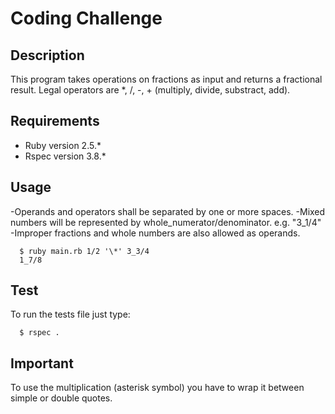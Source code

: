 # Coding Challenge 

## Description

This program takes operations on fractions as input and returns a fractional result. Legal operators are \*, /, -, + (multiply, divide, substract, add). 

## Requirements

- Ruby version 2.5.*
- Rspec version 3.8.*

## Usage

-Operands and operators shall be separated by one or more spaces.
-Mixed numbers will be represented by whole_numerator/denominator. e.g. "3_1/4"
-Improper fractions and whole numbers are also allowed as operands.
```
  $ ruby main.rb 1/2 '\*' 3_3/4
  1_7/8
```

## Test

To run the tests file just type:
```
  $ rspec .
```
## Important

To use the multiplication (asterisk symbol) you have to wrap it between simple or double quotes.
